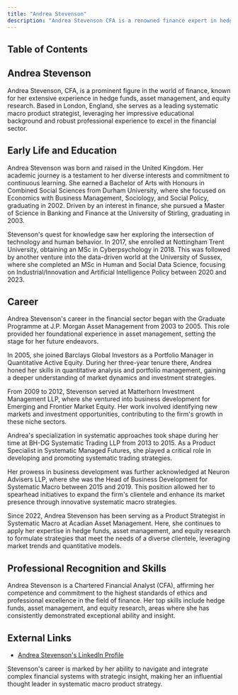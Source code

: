 ```yaml
---
title: "Andrea Stevenson"
description: "Andrea Stevenson CFA is a renowned finance expert in hedge funds and asset management serving as a systematic macro product strategist in London."
---
```




## Table of Contents

## Andrea Stevenson

Andrea Stevenson, CFA, is a prominent figure in the world of finance, known for her extensive experience in hedge funds, asset management, and equity research. Based in London, England, she serves as a leading systematic macro product strategist, leveraging her impressive educational background and robust professional experience to excel in the financial sector.

## Early Life and Education

Andrea Stevenson was born and raised in the United Kingdom. Her academic journey is a testament to her diverse interests and commitment to continuous learning. She earned a Bachelor of Arts with Honours in Combined Social Sciences from Durham University, where she focused on Economics with Business Management, Sociology, and Social Policy, graduating in 2002. Driven by an interest in finance, she pursued a Master of Science in Banking and Finance at the University of Stirling, graduating in 2003.

Stevenson's quest for knowledge saw her exploring the intersection of technology and human behavior. In 2017, she enrolled at Nottingham Trent University, obtaining an MSc in Cyberpsychology in 2018. This was followed by another venture into the data-driven world at the University of Sussex, where she completed an MSc in Human and Social Data Science, focusing on Industrial/Innovation and Artificial Intelligence Policy between 2020 and 2023.

## Career

Andrea Stevenson's career in the financial sector began with the Graduate Programme at J.P. Morgan Asset Management from 2003 to 2005. This role provided her foundational experience in asset management, setting the stage for her future endeavors.

In 2005, she joined Barclays Global Investors as a Portfolio Manager in Quantitative Active Equity. During her three-year tenure there, Andrea honed her skills in quantitative analysis and portfolio management, gaining a deeper understanding of market dynamics and investment strategies.

From 2009 to 2012, Stevenson served at Matterhorn Investment Management LLP, where she ventured into business development for Emerging and Frontier Market Equity. Her work involved identifying new markets and investment opportunities, contributing to the firm's growth in these niche sectors.

Andrea's specialization in systematic approaches took shape during her time at BH-DG Systematic Trading LLP from 2013 to 2015. As a Product Specialist in Systematic Managed Futures, she played a critical role in developing and promoting systematic trading strategies.

Her prowess in business development was further acknowledged at Neuron Advisers LLP, where she was the Head of Business Development for Systematic Macro between 2015 and 2019. This position allowed her to spearhead initiatives to expand the firm's clientele and enhance its market presence through innovative systematic macro strategies.

Since 2022, Andrea Stevenson has been serving as a Product Strategist in Systematic Macro at Acadian Asset Management. Here, she continues to apply her expertise in hedge funds, asset management, and equity research to formulate strategies that meet the needs of a diverse clientele, leveraging market trends and quantitative models.

## Professional Recognition and Skills

Andrea Stevenson is a Chartered Financial Analyst (CFA), affirming her competence and commitment to the highest standards of ethics and professional excellence in the field of finance. Her top skills include hedge funds, asset management, and equity research, areas where she has consistently demonstrated exceptional ability and insight.

## External Links

- [Andrea Stevenson's LinkedIn Profile](https://www.linkedin.com/in/andrea-stevenson-cfa-447b7324)

Stevenson's career is marked by her ability to navigate and integrate complex financial systems with strategic insight, making her an influential thought leader in systematic macro product strategy.